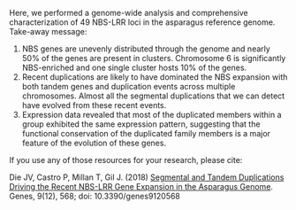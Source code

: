 Here, we performed a genome-wide analysis and comprehensive characterization of 49 NBS-LRR loci in the asparagus reference 
genome. Take-away message:  
  1. NBS genes are unevenly distributed through the genome and nearly 50% of the genes are present in clusters. Chromosome 6 
  is significantly NBS-enriched and one single cluster hosts 10% of the genes.
  2. Recent duplications are likely to have dominated the NBS expansion with both tandem genes and duplication events across 
  multiple chromosomes. Almost all the segmental duplications that we can detect have evolved from these recent events.
  3. Expression data revealed that most of the duplicated members within a group exhibited the same expression pattern, 
  suggesting that the functional conservation of the duplicated family members is a major feature of the evolution of these 
  genes.


If you use any of those resources for your research, please cite: 

Die JV, Castro P, Millan T, Gil J. (2018) [Segmental and Tandem Duplications Driving the Recent NBS-LRR Gene Expansion in the Asparagus Genome](https://www.mdpi.com/2073-4425/9/12/568). Genes, 9(12), 568; doi: 10.3390/genes9120568
